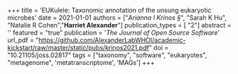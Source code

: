 +++
title =  'EUKulele: Taxonomic annotation of the unsung eukaryotic microbes'
date =  2021-01-01
authors = ["*Arianna I Krinos §*", "Sarah K Hu", "Natalie R Cohen","**Harriet Alexander**"]
publication_types = [ "2"]
abstract =  ''
featured =  "true"
publication =  '*The Journal of Open Source Software*'
url_pdf = "https://github.com/AlexanderLabWHOI/academic-kickstart/raw/master/static/pubs/krinos2021.pdf"
doi =  "10.21105/joss.02817"
tags = ["taxonomy", "software", "eukaryotes", "metagenome", 'metatranscriptome', 'MAGs']
+++

